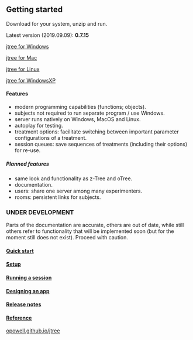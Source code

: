 ## Getting started
Download for your system, unzip and run.

Latest version (2019.09.09): **0.7.15**

<a href='https://github.com/opowell/jtree/releases/latest/download/jtree-0.7.15-win.zip'>jtree for Windows</a>

<a href='https://github.com/opowell/jtree/releases/latest/download/jtree-0.7.15-macos.zip'>jtree for Mac</a>

<a href='https://github.com/opowell/jtree/releases/latest/download/jtree-0.7.15-linux.zip'>jtree for Linux</a>

<a href='https://github.com/opowell/jtree/releases/latest/download/jtree-0.7.15-winxp.zip'>jtree for WindowsXP</a>

#### Features
- modern programming capabilities (functions; objects).
- subjects not required to run separate program / use Windows.
- server runs natively on Windows, MacOS and Linux.
- autoplay for testing.
- treatment options: facilitate switching between important parameter configurations of a treatment.
- session queues: save sequences of treatments (including their options) for re-use.

##### Planned features
- same look and functionality as z-Tree and oTree.
- documentation.
- users: share one server among many experimenters.
- rooms: persistent links for subjects.

### UNDER DEVELOPMENT
Parts of the documentation are accurate, others are out of date, while still others refer to functionality that will be implemented soon (but for the moment still does not exist). Proceed with caution.

#### <a href='https://opowell.github.io/jtree/reference/tutorial-1-quick-start.html'>Quick start</a>

#### <a href='https://opowell.github.io/jtree/reference/tutorial-2-setup.html'>Setup</a>

#### <a href='https://opowell.github.io/jtree/reference/tutorial-3-running-a-session.html'>Running a session</a>

#### <a href='https://opowell.github.io/jtree/reference/tutorial-4-designing-an-app.html'>Designing an app</a>

#### <a href='https://opowell.github.io/jtree/reference/tutorial-7-release-notes.html'>Release notes</a>

#### <a href='https://opowell.github.io/jtree/reference/index.html'>Reference</a>

<a href='https://opowell.github.io/jtree'>opowell.github.io/jtree</a>
